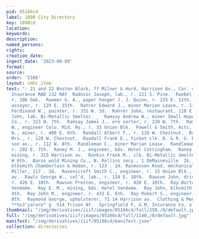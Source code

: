 ```yaml
---
pid: 05166cd
label: 1898 City Directory
key: 1898cd
location: 
keywords: 
description: 
named_persons: 
rights: 
creation_date: 
ingest_date: '2023-08-09'
format: 
source: 
order: '5166'
layout: cmhc_item
text: ": 21 and 22 Boston Block, ff Milner & Hurd, Harrison Av., Cor. 4th Sit. Fire
  Insurance RAD 232 RAY  Radovic Joseph, lab., r. 221 S. Pine.  Raebel Otto H., assayer,
  r. 106 Oak.  Raemer G. A., paper hanger J. J. Quinn, r. 225 E. 12th.  Ragge Henry,
  assayer, r. 129 E. 15th.  Rahrer Edward J., miner Marian Lease, r. 118 E. 3d.  Rahrer
  Ferdinand W., painter, r. 331 W. 3d.  Rahrer John, restaurant, 118 E. 3d.  Rakos
  John, lab. Bi-Metallic Smelter. _  Ramsay Andrew W., miner Small Hopes Cons. Mining
  Co., r. 323 W. 7th.  Ramsay James J., ore sorter, r. 220 W. 7th.  Ramsey George
  W., engineer Colo. Mid. Ry., r. 33 Union Blk.  Powell & Smith, Acts,  Rand George
  W., miner, r. 400 E. 6th.  Randall Albert F., r. 120 W. Chestnut.  Randall Ella
  Mrs., r. 120 W. Chestnut.  Randall Frank E., ticket clk. D. & R. G. R. R., 401 Harri-
  son av., r. 112 W. 8th.  Randleman C., miner Marian Lease.  Randlemann C. EK. Mrs.,
  r. 202 E. 7th.  Raney M. J., engineer, bds. Hotel Cottingham.  Raney Thomas M.,
  mining, r. 315 Harrison av.  Rankin Frank M., clk. Bi-Metallic Smelter, bds. 126
  W 6th.  Barus wold Mining Co., N. Rollins secy., 1 DeMaineville  Ik. Rasmussen Fred,
  blksmith Chamberlain & Nadon, r. 123 . 2d. Rasmussen Knud, mechanical engineer Conrad
  Miller, 117 . 3d.  Ravenscroft Smith C., engineer, r. 15 Union Blk., 425 Har- rison
  av.  Rawls George W., col’d, lab., r. 124 E. 10th.  Rawson John, driver J. R. Weber,
  r. 426 E. 10th.  Rawson Preston, engineer, r. 426 E. 10th.  Ray Burton, bds. Hotel
  Vendome.  Ray E. M., mining, bds. Hotel Vendome.  Ray John, blksmith, r. 114 W.
  4th.  Ray John M., engineer, r. 432 E. 6th.  Ray Robert S., engineer, r. 411 E.
  8th.  Raymond George, upholsterer, 71 14 Harrison av.  Clothing & Men’s Furnishings
  **%s3'sarore™ g  514 Trison AY.  Springfield F, & M, Insurance Co, x: "
thumbnail: "/img/derivatives/iiif/images/05166cd/full/250,/0/default.jpg"
full: "/img/derivatives/iiif/images/05166cd/full/1140,/0/default.jpg"
manifest: "/img/derivatives/iiif/05166cd/manifest.json"
collection: directories
---
```

